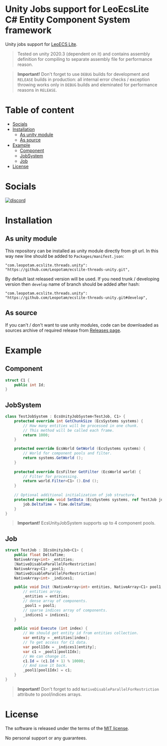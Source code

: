 # Unity Jobs support for LeoEcsLite C# Entity Component System framework
Unity jobs support for [LeoECS Lite](https://github.com/Leopotam/ecslite).

> Tested on unity 2020.3 (dependent on it) and contains assembly definition for compiling to separate assembly file for performance reason.

> **Important!** Don't forget to use `DEBUG` builds for development and `RELEASE` builds in production: all internal error checks / exception throwing works only in `DEBUG` builds and eleminated for performance reasons in `RELEASE`.

# Table of content
* [Socials](#socials)
* [Installation](#installation)
    * [As unity module](#as-unity-module)
    * [As source](#as-source)
* [Example](#example)
    * [Component](#component)
    * [JobSystem](#jobsystem)
    * [Job](#job)
* [License](#license)

# Socials
[![discord](https://img.shields.io/discord/404358247621853185.svg?label=enter%20to%20discord%20server&style=for-the-badge&logo=discord)](https://discord.gg/5GZVde6)

# Installation

## As unity module
This repository can be installed as unity module directly from git url. In this way new line should be added to `Packages/manifest.json`:
```
"com.leopotam.ecslite.threads.unity": "https://github.com/Leopotam/ecslite-threads-unity.git",
```
By default last released version will be used. If you need trunk / developing version then `develop` name of branch should be added after hash:
```
"com.leopotam.ecslite.threads.unity": "https://github.com/Leopotam/ecslite-threads-unity.git#develop",
```

## As source
If you can't / don't want to use unity modules, code can be downloaded as sources archive of required release from [Releases page](`https://github.com/Leopotam/ecslite-threads-unity/releases`).

# Example

## Component
```csharp
struct C1 {
    public int Id;
}
```
## JobSystem
```csharp
class TestJobSystem : EcsUnityJobSystem<TestJob, C1> {
    protected override int GetChunkSize (EcsSystems systems) {
        // How many entities will be processed in one chunk.
        // This method will be called each frame.
        return 1000;
    }

    protected override EcsWorld GetWorld (EcsSystems systems) {
        // World for component pools and filter.
        return systems.GetWorld ();
    }
    
    protected override EcsFilter GetFilter (EcsWorld world) {
        // Filter for processing.
        return world.Filter<C1> ().End ();
    }
    
    // Optional additional initialization of job structure.
    protected override void SetData (EcsSystems systems, ref TestJob job) {
        job.DeltaTime = Time.deltaTime;
    }
}
```
> **Important!** EcsUnityJobSystem supports up to 4 component pools.
 
## Job
```csharp
struct TestJob : IEcsUnityJob<C1> {
    public float DeltaTime;
    NativeArray<int> _entities;
    [NativeDisableParallelForRestriction]
    NativeArray<C1> _pool1;
    [NativeDisableParallelForRestriction]
    NativeArray<int> _indices1;

    public void Init (NativeArray<int> entities, NativeArray<C1> pool1, NativeArray<int> indices1) {
        // entities array.
        _entities = entities;
        // dense array of components.
        _pool1 = pool1;
        // sparse indices array of components.
        _indices1 = indices1;
    }

    public void Execute (int index) {
        // We should get entity id from entities collection. 
        var entity = _entities[index];
        // To get access for C1 data.
        var pool1Idx = _indices1[entity];
        var c1 = _pool1[pool1Idx];
        // We can change it.
        c1.Id = (c1.Id + 1) % 10000;
        // And save it back.
        _pool1[pool1Idx] = c1;
    }
}
```

> **Important!** Don't forget to add `NativeDisableParallelForRestriction` attribute to pool/indices arrays.


# License
The software is released under the terms of the [MIT license](./LICENSE.md).

No personal support or any guarantees.
